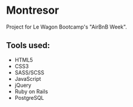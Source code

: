# Montresor

Project for Le Wagon Bootcamp's "AirBnB Week".

## Tools used:

* HTML5
* CSS3
* SASS/SCSS
* JavaScript
* jQuery
* Ruby on Rails
* PostgreSQL
